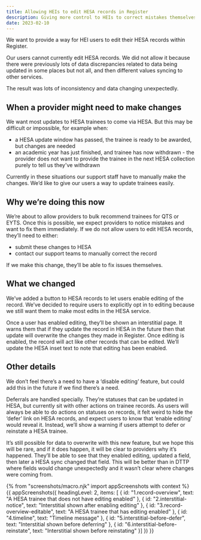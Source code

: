 ```yaml
---
title: Allowing HEIs to edit HESA records in Register
description: Giving more control to HEIs to correct mistakes themselves
date: 2023-02-10
---
```


We want to provide a way for HEI users to edit their HESA records within Register. 

Our users cannot currently edit HESA records. We did not allow it because there were previously lots of data discrepancies related to data being updated in some places but not all, and then different values syncing to other services. 

The result was lots of inconsistency and data changing unexpectedly.

## When a provider might need to make changes

We want most updates to HESA trainees to come via HESA. But this may be difficult or impossible, for example when: 

* a HESA update window has passed, the trainee is ready to be awarded, but changes are needed
* an academic year has just finished, and trainee has now withdrawn - the provider does not want to provide the trainee in the next HESA collection purely to tell us they've withdrawn

Currently in these situations our support staff have to manually make the changes. We’d like to give our users a way to update trainees easily.

## Why we’re doing this now

We’re about to allow providers to bulk recommend trainees for QTS or EYTS. 
Once this is possible, we expect providers to notice mistakes and want to fix them immediately. If we do not allow users to edit HESA records, they’ll need to either:

* submit these changes to HESA
* contact our support teams to manually correct the record

If we make this change, they’ll be able to fix issues themselves.

## What we changed

We’ve added a button to HESA records to let users enable editing of the record.
We’ve decided to require users to explicitly opt in to editing because we still want them to make most edits in the HESA service.

Once a user has enabled editing, they’ll be shown an interstitial page. It warns them that if they update the record in HESA in the future then that update will overwrite the changes they made in Register.
Once editing is enabled, the record will act like other records that can be edited. We’ll update the HESA inset text to note that editing has been enabled.


## Other details

We don’t feel there’s a need to have a ‘disable editing’ feature, but could add this in the future if we find there’s a need.

Deferrals are handled specially. They’re statuses that can be updated in HESA, but currently sit with other actions on trainee records. As users will always be able to do actions on statuses on records, it felt weird to hide the ‘defer’ link on HESA records, and expect users to know that ‘enable editing’ would reveal it. Instead, we’ll show a warning if users attempt to defer or reinstate a HESA trainee.

It’s still possible for data to overwrite with this new feature, but we hope this will be rare, and if it does happen, it will be clear to providers why it’s happened. They’ll be able to see that they enabled editing, updated a field, then later a HESA sync changed that field. This will be better than in DTTP where fields would change unexpectedly and it wasn’t clear where changes were coming from.

{% from "screenshots/macro.njk" import appScreenshots with context %}
{{ appScreenshots({
  headingLevel: 2,
  items: [
  {
    id: "1.record-overview",
    text: "A HESA trainee that does not have editing enabled"
  },
  {
    id: "2.interstitial-notice",
    text: "Interstitial shown after enabling editing"
  },
  {
    id: "3.record-overview-editable",
    text: "A HESA trainee that has editing enabled"
  },
  {
    id: "4.timeline",
    text: "Timeline message"
  },
  {
    id: "5.interstitial-before-defer",
    text: "Interstitial shown before deferring"
  },
  {
    id: "6.interstitial-before-reinstate",
    text: "Interstitial shown before reinstating"
  }]
}) }}
